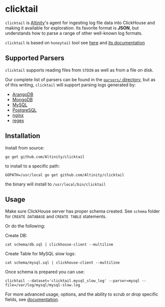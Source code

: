 # clicktail

`clicktail` is [Altinity](https://altinity.com)'s agent for ingesting log file data into ClickHouse and making it available for exploration. Its favorite format is **JSON**, but understands how to parse a range of other well-known log formats.

`clicktail` is based on `honeytail` tool see [here](https://github.com/honeycombio/honeytail) and [its documentation](https://honeycomb.io/docs/send-data/agent/)

## Supported Parsers

`clicktail` supports reading files from `STDIN` as well as from a file on disk.

Our complete list of parsers can be found in the [`parsers/` directory](parsers/), but as of this writing, `clicktail` will support parsing logs generated by:

- [ArangoDB](parsers/arangodb/)
- [MongoDB](parsers/mongodb/)
- [MySQL](parsers/mysql/)
- [PostgreSQL](parsers/postgresql/)
- [nginx](parsers/nginx/)
- [regex](parsers/regex/)

## Installation

Install from source:

```
go get github.com/Altinity/clicktail
```

to install to a specific path:

```
GOPATH=/usr/local go get github.com/Altinity/clicktail
```

the binary will install to `/usr/local/bin/clicktail`

## Usage

Make sure ClickHouse server has proper schema created. See `schema` folder for `CREATE DATABASE` and `CREATE TABLE` statements.

Or do the following:

Create DB:
```
cat schema/db.sql | clickhouse-client --multiline
```

Create Table for MySQL slow logs:
```
cat schema/mysql.sql | clickhouse-client --multiline
```

Once schema is prepared you can use:
```
clicktail --dataset='clicktail.mysql_slow_log' --parser=mysql --file=/var/log/mysql/mysql-slow.log
```

For more advanced usage, options, and the ability to scrub or drop specific fields, see [documentation](https://honeycomb.io/docs/send-data/agent).

